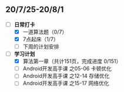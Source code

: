 ## 20/7/25-20/8/1
- [ ] **日常打卡**
    - [x] 一道算法题（0/7）
    - [x] 7点起床（1/7）
    - [ ] 下周的计划安排
- [ ] **学习计划**
    - [x] 算法第一章（共计151页，完成进度 0/151）
    - [ ] Android开发高手课 之05-06 卡顿优化
    - [ ] Android开发高手课 之12-14 存储优化
    - [ ] Android开发高手课 之15-17 网络优化